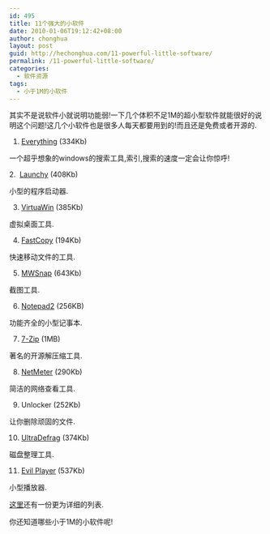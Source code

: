 ```yaml
---
id: 495
title: 11个强大的小软件
date: 2010-01-06T19:12:42+08:00
author: chonghua
layout: post
guid: http://hechonghua.com/11-powerful-little-software/
permalink: /11-powerful-little-software/
categories:
  - 软件资源
tags:
  - 小于1M的小软件
---
```

其实不是说软件小就说明功能弱!一下几个体积不足1M的超小型软件就能很好的说明这个问题!这几个小软件也是很多人每天都要用到的!而且还是免费或者开源的.

<!--more-->

1. [Everything](http://www.voidtools.com/) (334Kb)

一个超乎想象的windows的搜索工具,索引,搜索的速度一定会让你惊呼!

2.&#160; [Launchy](http://www.downloadsquad.com/tag/launchy-2.0/) (408Kb)

小型的程序启动器.

3. [VirtuaWin](http://virtuawin.sourceforge.net/) (385Kb)

虚拟桌面工具.

4. [FastCopy](http://www.ipmsg.org/tools/fastcopy.html.en) (194Kb)

快速移动文件的工具.

5. [MWSnap](http://www.mirekw.com/winfreeware/mwsnap.html) (643Kb)

截图工具.

6. [Notepad2](http://www.flos-freeware.ch/notepad2.html) (256KB)

功能齐全的小型记事本.

7. [7-Zip](http://www.7-zip.org/) (1MB)

著名的开源解压缩工具.

8. [NetMeter](http://www.metal-machine.de/readerror/) (290Kb)

简洁的网络查看工具.

9. Unlocker (252Kb)

让你删除顽固的文件.

10. [UltraDefrag](http://ultradefrag.sourceforge.net/) (374Kb)

磁盘整理工具.

11. [Evil Player](http://www.freewarefiles.com/Evil-Player_program_13700.html) (537Kb)

小型播放器.

<a href="http://www.marcofolio.net/tools/50_under_1mb_free_useful_tools_windows.html" target="_blank">这里</a>还有一份更为详细的列表.

你还知道哪些小于1M的小软件呢!

